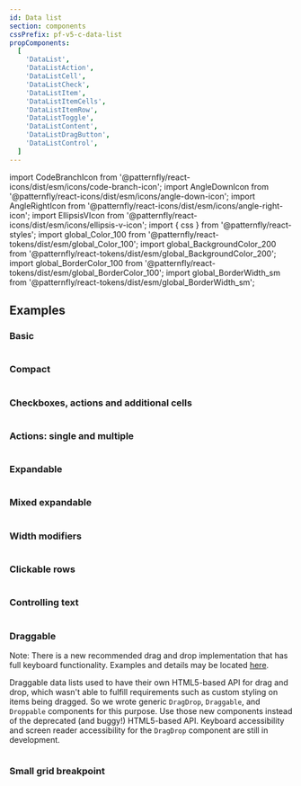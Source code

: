 ```yaml
---
id: Data list
section: components
cssPrefix: pf-v5-c-data-list
propComponents:
  [
    'DataList',
    'DataListAction',
    'DataListCell',
    'DataListCheck',
    'DataListItem',
    'DataListItemCells',
    'DataListItemRow',
    'DataListToggle',
    'DataListContent',
    'DataListDragButton',
    'DataListControl',
  ]
---
```


import CodeBranchIcon from '@patternfly/react-icons/dist/esm/icons/code-branch-icon';
import AngleDownIcon from '@patternfly/react-icons/dist/esm/icons/angle-down-icon';
import AngleRightIcon from '@patternfly/react-icons/dist/esm/icons/angle-right-icon';
import EllipsisVIcon from '@patternfly/react-icons/dist/esm/icons/ellipsis-v-icon';
import { css } from '@patternfly/react-styles';
import global_Color_100 from '@patternfly/react-tokens/dist/esm/global_Color_100';
import global_BackgroundColor_200 from '@patternfly/react-tokens/dist/esm/global_BackgroundColor_200';
import global_BorderColor_100 from '@patternfly/react-tokens/dist/esm/global_BorderColor_100';
import global_BorderWidth_sm from '@patternfly/react-tokens/dist/esm/global_BorderWidth_sm';

## Examples

### Basic

```ts file="./DataListBasic.tsx"

```

### Compact

```ts file="./DataListCompact.tsx"

```

### Checkboxes, actions and additional cells

```ts file="./DataListCheckboxes.tsx"

```

### Actions: single and multiple

```ts file="./DataListActions.tsx"

```

### Expandable

```ts file="./DataListExpandable.tsx"

```

### Mixed expandable

```ts file="./DataListMixedExpandable.tsx"

```

### Width modifiers

```ts file="./DataListWidthModifiers.tsx"

```

### Clickable rows

```ts file="./DataListClickableRows.tsx"

```

### Controlling text

```ts file="./DataListControllingText.tsx"

```

### Draggable

Note: There is a new recommended drag and drop implementation that has full keyboard functionality. Examples and details may be located [here](/components/drag-and-drop/react-next).

Draggable data lists used to have their own HTML5-based API for drag and drop, which wasn't able to fulfill requirements such as custom styling on items being dragged. So we wrote generic `DragDrop`, `Draggable`, and `Droppable` components for this purpose. Use those new components instead of the deprecated (and buggy!) HTML5-based API. Keyboard accessibility and screen reader accessibility for the `DragDrop` component are still in development.

```ts isBeta file="./DataListDraggable.tsx"

```


### Small grid breakpoint

```ts file="./DataListSmGridBreakpoint.tsx"

```

